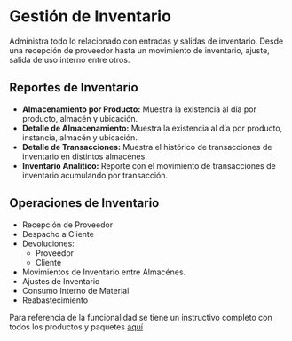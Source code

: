 # Gestión de Inventario
Administra todo lo relacionado con entradas y salidas de inventario. Desde una recepción de proveedor hasta un movimiento de inventario, ajuste, salida de uso interno entre otros.

## Reportes de Inventario

- **Almacenamiento por Producto:** Muestra la existencia al día por producto, almacén y ubicación.
- **Detalle de Almacenamiento:** Muestra la existencia al día por producto, instancia, almacén y ubicación.
- **Detalle de Transacciones:** Muestra el histórico de transacciones de inventario en distintos almacénes.
- **Inventario Analítico:** Reporte con el movimiento de transacciones de inventario acumulando por transacción.

## Operaciones de Inventario
- Recepción de Proveedor
- Despacho a Cliente
- Devoluciones:
  - Proveedor
  - Cliente
- Movimientos de Inventario entre Almacénes.
- Ajustes de Inventario
- Consumo Interno de Material
- Reabastecimiento

Para referencia de la funcionalidad se tiene un instructivo completo con todos los productos y paquetes [aquí](https://docs.erpya.com/adempiere/material-management/index.html)

